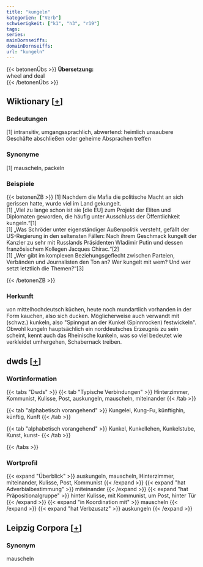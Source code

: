 ```yaml
---
title: "kungeln"
kategorien: ["Verb"]
schwierigkeit: ["k1", "h3", "r19"]
tags:
series:
mainDornseiffs:
domainDornseiffs:
url: "kungeln"
---
```


{{< betonenÜbs >}}
**Übersetzung:**  
wheel and deal  
{{< /betonenÜbs >}}

## Wiktionary [[+](https://de.wiktionary.org/wiki/kungeln)]

### Bedeutungen
[1] intransitiv, umgangssprachlich, abwertend: heimlich unsaubere Geschäfte abschließen oder geheime Absprachen treffen  

### Synonyme
[1] mauscheln, packeln  

### Beispiele
{{< betonenZB >}}
[1] Nachdem die Mafia die politische Macht an sich gerissen hatte, wurde viel im Land gekungelt.  
[1] „Viel zu lange schon ist sie [die EU] zum Projekt der Eliten und Diplomaten geworden, die häufig unter Ausschluss der Öffentlichkeit kungeln.“[1]  
[1] „Was Schröder unter eigenständiger Außenpolitik versteht, gefällt der US-Regierung in den seltensten Fällen: Nach ihrem Geschmack kungelt der Kanzler zu sehr mit Russlands Präsidenten Wladimir Putin und dessen französischem Kollegen Jacques Chirac.“[2]  
[1] „Wer gibt im komplexen Beziehungsgeflecht zwischen Parteien, Verbänden und Journalisten den Ton an? Wer kungelt mit wem? Und wer setzt letztlich die Themen?“[3]  

{{< /betonenZB >}}
### Herkunft
von mittelhochdeutsch kûchen, heute noch mundartlich vorhanden in der Form kauchen, also sich ducken. Möglicherweise auch verwandt mit (schwz.) kunkeln, also "Spinngut an der Kunkel (Spinnrocken) festwickeln". Obwohl kungeln hauptsächlich ein norddeutsches Erzeugnis zu sein scheint, kennt auch das Rheinische kunkeln, was so viel bedeutet wie verkleidet umhergehen, Schabernack treiben.  



## dwds [[+](https://www.dwds.de/wb/kungeln)]

### Wortinformation
{{< tabs "Dwds" >}}
{{< tab "Typische Verbindungen" >}}
Hinterzimmer, Kommunist, Kulisse, Post, auskungeln, mauscheln, miteinander
{{< /tab >}}

{{< tab "alphabetisch vorangehend" >}}
Kungelei, Kung-Fu, künftighin, künftig, Kunft
{{< /tab >}}

{{< tab "alphabetisch vorangehend" >}}
Kunkel, Kunkellehen, Kunkelstube, Kunst, kunst-
{{< /tab >}}

{{< /tabs >}}

### Wortprofil
{{< expand "Überblick" >}} auskungeln, mauscheln, Hinterzimmer, miteinander, Kulisse, Post, Kommunist {{< /expand >}}
{{< expand "hat Adverbialbestimmung" >}} miteinander {{< /expand >}}
{{< expand "hat Präpositionalgruppe" >}} hinter Kulisse, mit Kommunist, um Post, hinter Tür {{< /expand >}}
{{< expand "in Koordination mit" >}} mauscheln {{< /expand >}}
{{< expand "hat Verbzusatz" >}} auskungeln {{< /expand >}}

## Leipzig Corpora [[+](https://corpora.uni-leipzig.de/en/res?word=kungeln&corpusId=deu_newscrawl-public_2018)]


### Synonym
mauscheln

